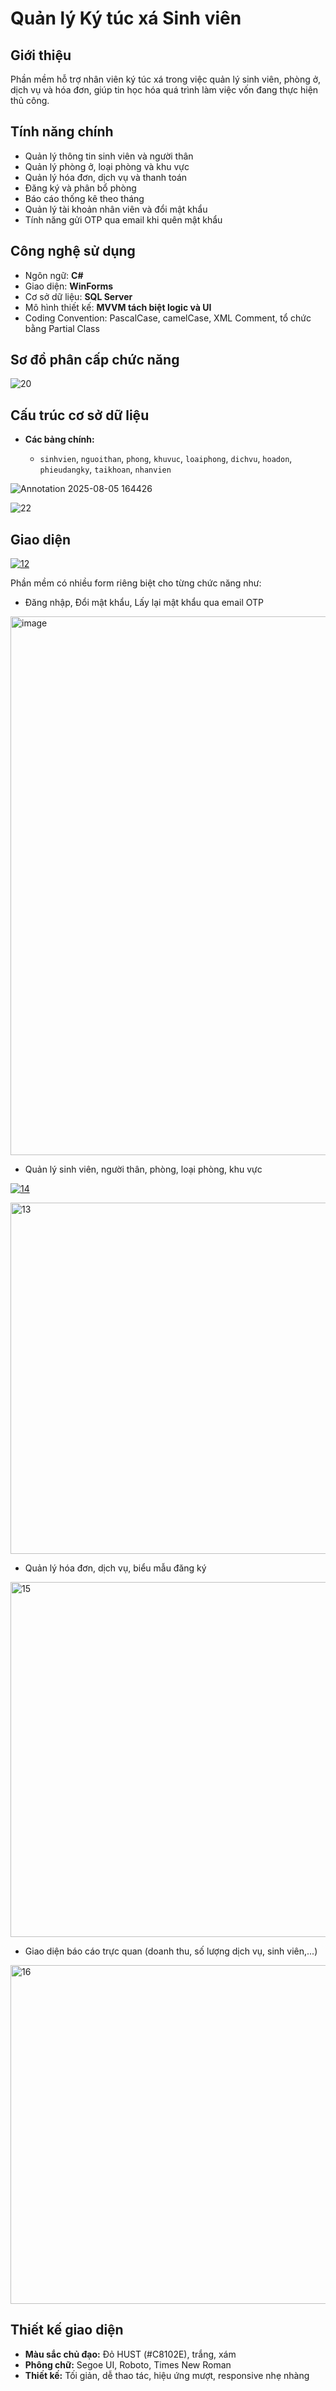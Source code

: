 # Quản lý Ký túc xá Sinh viên

## Giới thiệu

Phần mềm hỗ trợ nhân viên ký túc xá trong việc quản lý sinh viên, phòng ở, dịch vụ và hóa đơn, giúp tin học hóa quá trình làm việc vốn đang thực hiện thủ công.

## Tính năng chính

* Quản lý thông tin sinh viên và người thân
* Quản lý phòng ở, loại phòng và khu vực
* Quản lý hóa đơn, dịch vụ và thanh toán
* Đăng ký và phân bổ phòng
* Báo cáo thống kê theo tháng
* Quản lý tài khoản nhân viên và đổi mật khẩu
* Tính năng gửi OTP qua email khi quên mật khẩu

## Công nghệ sử dụng

* Ngôn ngữ: **C#**
* Giao diện: **WinForms**
* Cơ sở dữ liệu: **SQL Server**
* Mô hình thiết kế: **MVVM tách biệt logic và UI**
* Coding Convention: PascalCase, camelCase, XML Comment, tổ chức bằng Partial Class

## Sơ đồ phân cấp chức năng

![20](https://github.com/user-attachments/assets/4b4a5779-750d-4974-8950-14c8e13a23f1)

## Cấu trúc cơ sở dữ liệu

* **Các bảng chính:**

  * `sinhvien`, `nguoithan`, `phong`, `khuvuc`, `loaiphong`, `dichvu`, `hoadon`, `phieudangky`, `taikhoan`, `nhanvien`

![Annotation 2025-08-05 164426](https://github.com/user-attachments/assets/b6ef489c-aabb-41bd-b4bc-bacfa9289000)

![22](https://github.com/user-attachments/assets/90fea8d9-ef4a-442e-b213-b0d157dad631)

## Giao diện

[![12](https://github.com/user-attachments/assets/6ac94dc2-cc0e-43e1-b904-380693cb0063)](https://github.com/SHADOW5120/HeThongQuanLyKTX/blob/db8b1d49f7dbb4b21db5cb527750258d358ac48f/Img/12.jpg)

Phần mềm có nhiều form riêng biệt cho từng chức năng như:

* Đăng nhập, Đổi mật khẩu, Lấy lại mật khẩu qua email OTP

[<img width="2580" height="862" alt="image" src="https://github.com/user-attachments/assets/a08a5142-59fe-418b-b443-faac4de57a34" />](https://github.com/SHADOW5120/HeThongQuanLyKTX/blob/db8b1d49f7dbb4b21db5cb527750258d358ac48f/Img/11.png)


* Quản lý sinh viên, người thân, phòng, loại phòng, khu vực

[![14](https://github.com/user-attachments/assets/1d90c044-9491-4839-bb50-8f608ad02e18)](https://github.com/SHADOW5120/HeThongQuanLyKTX/blob/db8b1d49f7dbb4b21db5cb527750258d358ac48f/Img/13.png)

[<img width="1436" height="562" alt="13" src="https://github.com/user-attachments/assets/b70d4b38-650e-406e-ad30-667fd31141ae" />
](https://github.com/SHADOW5120/HeThongQuanLyKTX/blob/db8b1d49f7dbb4b21db5cb527750258d358ac48f/Img/14.jpg)

* Quản lý hóa đơn, dịch vụ, biểu mẫu đăng ký

[<img width="1517" height="568" alt="15" src="https://github.com/user-attachments/assets/db075d73-40ff-44bc-8e9b-80b74883e9ab" />](https://github.com/SHADOW5120/HeThongQuanLyKTX/blob/db8b1d49f7dbb4b21db5cb527750258d358ac48f/Img/15.png)

* Giao diện báo cáo trực quan (doanh thu, số lượng dịch vụ, sinh viên,...)

[<img width="1773" height="542" alt="16" src="https://github.com/user-attachments/assets/7ee2e03a-1dc2-43e0-a7af-b04bd8652d17" />](https://github.com/SHADOW5120/HeThongQuanLyKTX/blob/db8b1d49f7dbb4b21db5cb527750258d358ac48f/Img/16.png)

## Thiết kế giao diện

* **Màu sắc chủ đạo:** Đỏ HUST (#C8102E), trắng, xám
* **Phông chữ:** Segoe UI, Roboto, Times New Roman
* **Thiết kế:** Tối giản, dễ thao tác, hiệu ứng mượt, responsive nhẹ nhàng
